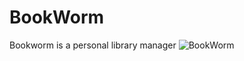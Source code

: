 # BookWorm
Bookworm is a personal library manager
![BookWorm](https://github.com/dedaleDev/BookWorm/assets/101816097/a377dd5c-e17b-4266-be3a-a76d6792ffc2)
